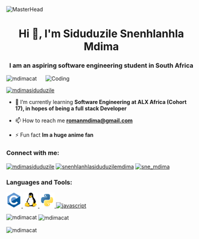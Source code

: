 ![MasterHead](https://camo.githubusercontent.com/06cfe055cdd40add0f9ef73fb81b207d6fdcb74b8a3aa077fa4c0b0f1c4c2082/68747470733a2f2f7265732e636c6f7564696e6172792e636f6d2f64646c6f6c6c6874702f696d6167652f75706c6f61642f76313635323830353931372f6772656574696e67735f6e6f7866366b2e676966)
<h1 align="center">Hi 👋, I'm Siduduzile Snenhlanhla Mdima</h1>
<h3 align="center">I am an aspiring software engineering student in South Africa</h3>
<img align="right" alt="Coding" width="400" src="https://media.tenor.com/S59bPkT0pqcAAAAC/programming.gif"
<p align="left"> <img src="https://komarev.com/ghpvc/?username=mdimacat&label=Profile%20views&color=0e75b6&style=flat" alt="mdimacat" /> </p>

<p align="left"> <a href="https://twitter.com/mdimasiduduzile" target="blank"><img src="https://img.shields.io/twitter/follow/mdimasiduduzile?logo=twitter&style=for-the-badge" alt="mdimasiduduzile" /></a> </p>

- 🌱 I’m currently learning **Software Engineering at ALX Africa (Cohort 17), in hopes of being a full stack Developer**

- 📫 How to reach me **romanmdima@gmail.com**

- ⚡ Fun fact **Im a huge anime fan**

<h3 align="left">Connect with me:</h3>
<p align="left">
<a href="https://twitter.com/mdimasiduduzile" target="blank"><img align="center" src="https://raw.githubusercontent.com/rahuldkjain/github-profile-readme-generator/master/src/images/icons/Social/twitter.svg" alt="mdimasiduduzile" height="30" width="40" /></a>
<a href="https://linkedin.com/in/snenhlanhlasiduduzilemdima" target="blank"><img align="center" src="https://raw.githubusercontent.com/rahuldkjain/github-profile-readme-generator/master/src/images/icons/Social/linked-in-alt.svg" alt="snenhlanhlasiduduzilemdima" height="30" width="40" /></a>
<a href="https://instagram.com/sne_mdima" target="blank"><img align="center" src="https://raw.githubusercontent.com/rahuldkjain/github-profile-readme-generator/master/src/images/icons/Social/instagram.svg" alt="sne_mdima" height="30" width="40" /></a>
</p>

<h3 align="left">Languages and Tools:</h3>
<p align="left">
 <a href="https://www.cprogramming.com/" target="_blank" rel="noreferrer"> 
   <img src="https://raw.githubusercontent.com/devicons/devicon/master/icons/c/c-original.svg" alt="c" width="40" height="40"/> 
 </a>
 <a href="https://www.linux.org/" target="_blank" rel="noreferrer"> 
   <img src="https://raw.githubusercontent.com/devicons/devicon/master/icons/linux/linux-original.svg" alt="linux" width="40" height="40"/>
 </a> <a href="https://www.python.org" target="_blank" rel="noreferrer"> 
   <img src="https://raw.githubusercontent.com/devicons/devicon/master/icons/python/python-original.svg" alt="python" width="40" height="40"/>
 </a> 
  <a href="https://developer.mozilla.org/en-US/docs/Web/JavaScript" target=_blank rel="noreferrer">
    <img src="https://www.raw.githubusercontent.com/devicons/devicon/master/icons/javascript/javascript-original.svg" alt="javascript" width="48" height="48"/>
  </a>
</p>

<p><img align="left" src="https://github-readme-stats.vercel.app/api/top-langs?username=mdimacat&show_icons=true&locale=en&layout=compact" alt="mdimacat" /></p>

<p>&nbsp;<img align="center" src="https://github-readme-stats.vercel.app/api?username=mdimacat&show_icons=true&locale=en" alt="mdimacat" /></p>

<p><img align="center" src="https://github-readme-streak-stats.herokuapp.com/?user=mdimacat&" alt="mdimacat" /></p>


